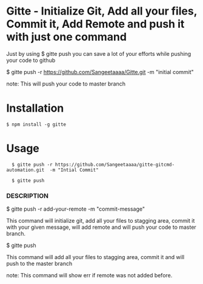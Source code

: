 Gitte - Initialize Git, Add all your files, Commit it, Add Remote and push it with just one command
=====

Just by using $ gitte push you can save a lot of your efforts while pushing your code to github


$ gitte push -r https://github.com/Sangeetaaaa/Gitte.git -m "initial commit"

note: This will push your code to master branch


# Installation

```sh-session
$ npm install -g gitte
```

# Usage
```sh-session
  $ gitte push -r https://github.com/Sangeetaaaa/gitte-gitcmd-automation.git  -m "Intial Commit"

  $ gitte push
```

### DESCRIPTION

$ gitte push -r add-your-remote  -m "commit-message"

This command will initialize git, add all your files to stagging area, commit it with your given message, will add remote and will push your code to master branch.  


$ gitte push 

This command will add all your files to stagging area, commit it and will push to the master branch

note: This command will show err if remote was not added before.
